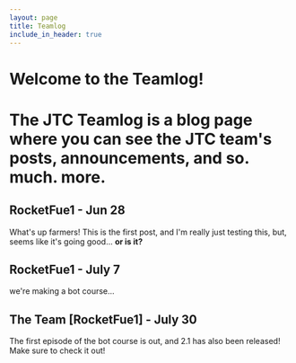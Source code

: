 ```yaml
---
layout: page
title: Teamlog
include_in_header: true
---
```

# Welcome to the Teamlog!
# The JTC Teamlog is a blog page where you can see the JTC team's posts, announcements, and so. much. more.

## RocketFue1 - Jun 28
What's up farmers! This is the first post, and I'm really just testing this, but, seems like it's going good... **or is it?**

## RocketFue1 - July 7
we're making a bot course...

## The Team [RocketFue1] - July 30
The first episode of the bot course is out, and 2.1 has also been released! Make sure to check it out!
